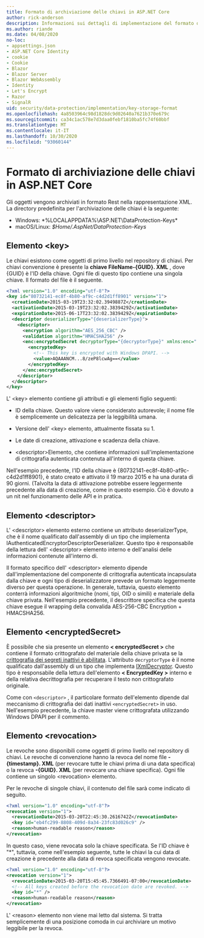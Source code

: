 ```yaml
---
title: Formato di archiviazione delle chiavi in ASP.NET Core
author: rick-anderson
description: Informazioni sui dettagli di implementazione del formato di archiviazione della chiave di protezione dei dati ASP.NET Core.
ms.author: riande
ms.date: 04/08/2020
no-loc:
- appsettings.json
- ASP.NET Core Identity
- cookie
- Cookie
- Blazor
- Blazor Server
- Blazor WebAssembly
- Identity
- Let's Encrypt
- Razor
- SignalR
uid: security/data-protection/implementation/key-storage-format
ms.openlocfilehash: 4a8503964c98d1828dc9d02640a7621b370e679c
ms.sourcegitcommit: ca34c1ac578e7d3daa0febf1810ba5fc74f60bbf
ms.translationtype: MT
ms.contentlocale: it-IT
ms.lasthandoff: 10/30/2020
ms.locfileid: "93060144"
---
```

# <a name="key-storage-format-in-aspnet-core"></a>Formato di archiviazione delle chiavi in ASP.NET Core

<a name="data-protection-implementation-key-storage-format"></a>

Gli oggetti vengono archiviati in formato Rest nella rappresentazione XML. La directory predefinita per l'archiviazione delle chiavi è la seguente:

* Windows: *%LOCALAPPDATA%\ASP.NET\DataProtection-Keys\*
* macOS/Linux: *$Home/.AspNet/DataProtection-Keys*

## <a name="the-key-element"></a>Elemento \<key>

Le chiavi esistono come oggetti di primo livello nel repository di chiavi. Per chiavi convenzione è presente la **chiave FileName-{GUID}. XML** , dove {GUID} è l'ID della chiave. Ogni file di questo tipo contiene una singola chiave. Il formato del file è il seguente.

```xml
<?xml version="1.0" encoding="utf-8"?>
<key id="80732141-ec8f-4b80-af9c-c4d2d1ff8901" version="1">
  <creationDate>2015-03-19T23:32:02.3949887Z</creationDate>
  <activationDate>2015-03-19T23:32:02.3839429Z</activationDate>
  <expirationDate>2015-06-17T23:32:02.3839429Z</expirationDate>
  <descriptor deserializerType="{deserializerType}">
    <descriptor>
      <encryption algorithm="AES_256_CBC" />
      <validation algorithm="HMACSHA256" />
      <enc:encryptedSecret decryptorType="{decryptorType}" xmlns:enc="...">
        <encryptedKey>
          <!-- This key is encrypted with Windows DPAPI. -->
          <value>AQAAANCM...8/zeP8lcwAg==</value>
        </encryptedKey>
      </enc:encryptedSecret>
    </descriptor>
  </descriptor>
</key>
```

L' \<key> elemento contiene gli attributi e gli elementi figlio seguenti:

* ID della chiave. Questo valore viene considerato autorevole; il nome file è semplicemente un delicatezza per la leggibilità umana.

* Versione dell' \<key> elemento, attualmente fissata su 1.

* Le date di creazione, attivazione e scadenza della chiave.

* \<descriptor>Elemento, che contiene informazioni sull'implementazione di crittografia autenticata contenuta all'interno di questa chiave.

Nell'esempio precedente, l'ID della chiave è {80732141-ec8f-4b80-af9c-c4d2d1ff8901}, è stato creato e attivato il 19 marzo 2015 e ha una durata di 90 giorni. (Talvolta la data di attivazione potrebbe essere leggermente precedente alla data di creazione, come in questo esempio. Ciò è dovuto a un nit nel funzionamento delle API e in pratica.

## <a name="the-descriptor-element"></a>Elemento \<descriptor>

L' \<descriptor> elemento esterno contiene un attributo deserializerType, che è il nome qualificato dall'assembly di un tipo che implementa IAuthenticatedEncryptorDescriptorDeserializer. Questo tipo è responsabile della lettura dell' \<descriptor> elemento interno e dell'analisi delle informazioni contenute all'interno di.

Il formato specifico dell' \<descriptor> elemento dipende dall'implementazione del componente di crittografia autenticata incapsulata dalla chiave e ogni tipo di deserializzatore prevede un formato leggermente diverso per questa operazione. In generale, tuttavia, questo elemento conterrà informazioni algoritmiche (nomi, tipi, OID o simili) e materiale della chiave privata. Nell'esempio precedente, il descrittore specifica che questa chiave esegue il wrapping della convalida AES-256-CBC Encryption + HMACSHA256.

## <a name="the-encryptedsecret-element"></a>Elemento \<encryptedSecret>

È possibile che sia presente un elemento **&lt; encryptedSecret &gt;** che contiene il formato crittografato del materiale della chiave privata se la [crittografia dei segreti inattivi è abilitata](xref:security/data-protection/implementation/key-encryption-at-rest). L'attributo `decryptorType` è il nome qualificato dall'assembly di un tipo che implementa [IXmlDecryptor](/dotnet/api/microsoft.aspnetcore.dataprotection.xmlencryption.ixmldecryptor). Questo tipo è responsabile della lettura dell'elemento **&lt; EncryptedKey &gt;** interno e della relativa decrittografia per recuperare il testo non crittografato originale.

Come con `<descriptor>` , il particolare formato dell'elemento dipende dal meccanismo di crittografia dei dati inattivi `<encryptedSecret>` in uso. Nell'esempio precedente, la chiave master viene crittografata utilizzando Windows DPAPI per il commento.

## <a name="the-revocation-element"></a>Elemento \<revocation>

Le revoche sono disponibili come oggetti di primo livello nel repository di chiavi. Le revoche di convenzione hanno la revoca del nome file **-{timestamp}. XML** (per revocare tutte le chiavi prima di una data specifica) o la revoca **-{GUID}. XML** (per revocare una chiave specifica). Ogni file contiene un singolo \<revocation> elemento.

Per le revoche di singole chiavi, il contenuto del file sarà come indicato di seguito.

```xml
<?xml version="1.0" encoding="utf-8"?>
<revocation version="1">
  <revocationDate>2015-03-20T22:45:30.2616742Z</revocationDate>
  <key id="eb4fc299-8808-409d-8a34-23fc83d026c9" />
  <reason>human-readable reason</reason>
</revocation>
```

In questo caso, viene revocata solo la chiave specificata. Se l'ID chiave è "*", tuttavia, come nell'esempio seguente, tutte le chiavi la cui data di creazione è precedente alla data di revoca specificata vengono revocate.

```xml
<?xml version="1.0" encoding="utf-8"?>
<revocation version="1">
  <revocationDate>2015-03-20T15:45:45.7366491-07:00</revocationDate>
  <!-- All keys created before the revocation date are revoked. -->
  <key id="*" />
  <reason>human-readable reason</reason>
</revocation>
```

L' \<reason> elemento non viene mai letto dal sistema. Si tratta semplicemente di una posizione comoda in cui archiviare un motivo leggibile per la revoca.
